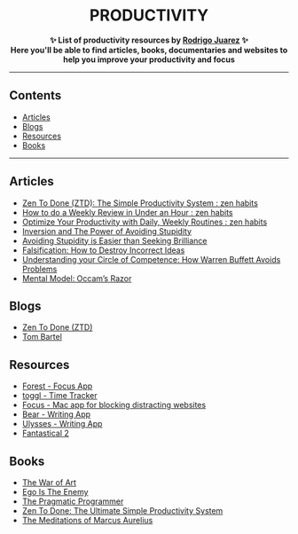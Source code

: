 <h1 align="center">
    PRODUCTIVITY
</h1>
<p align="center">
	<b>✨ List of productivity resources by <a href="https://rodrigojuarez.xyz/">Rodrigo Juarez</a> ✨</b><br/>
	<b> Here you'll be able to find articles, books, documentaries and websites to help you improve your productivity and focus</b>
</p>

---

## Contents

- [Articles](#articles)
- [Blogs](#blogs)
- [Resources](#resources)
- [Books](#books)

---

## Articles

- [Zen To Done (ZTD): The Simple Productivity System : zen habits](https://zenhabits.net/zen-to-done-ztd-the-ultimate-simple-productivity-system/)
- [How to do a Weekly Review in Under an Hour : zen habits](https://zenhabits.net/how-to-do-weekly-review-in-under-hour/)
- [Optimize Your Productivity with Daily, Weekly Routines : zen habits](https://zenhabits.net/optimize-your-productivity-with-daily-weekly-routines/)
- [Inversion and The Power of Avoiding Stupidity](https://www.farnamstreetblog.com/2013/10/inversion/)
- [Avoiding Stupidity is Easier than Seeking Brilliance](https://www.farnamstreetblog.com/2014/06/avoiding-stupidity/)
- [Falsification: How to Destroy Incorrect Ideas](https://www.farnamstreetblog.com/2014/02/peter-cathcart-wason-falsification/)
- [Understanding your Circle of Competence: How Warren Buffett Avoids Problems](https://www.farnamstreetblog.com/2013/12/mental-model-circle-of-competence/)
- [Mental Model: Occam’s Razor](https://www.farnamstreetblog.com/2017/05/mental-model-occams-razor/)

## Blogs

- [Zen To Done (ZTD)](https://zenhabits.net)
- [Tom Bartel](https://www.tombartel.de/)

## Resources

- [Forest - Focus App](https://www.forestapp.cc/en/)
- [toggl - Time Tracker](https://toggl.com/)
- [Focus - Mac app for blocking distracting websites](https://heyfocus.com/)
- [Bear - Writing App](http://www.bear-writer.com/)
- [Ulysses - Writing App](https://www.ulyssesapp.com/)
- [Fantastical 2](https://flexibits.com/fantastical)

## Books

- [The War of Art](https://www.amazon.com/War-Art-Steven-Pressfield-ebook/dp/B007A4SDCG/ref=sr_1_1?ie=UTF8&qid=1501022291&sr=8-1&keywords=the+war+of+art)
- [Ego Is The Enemy](https://www.amazon.com/Ego-Enemy-Ryan-Holiday/dp/1591847818)
- [The Pragmatic Programmer](https://www.amazon.com/Pragmatic-Programmer-Journeyman-Master-ebook/dp/B003GCTQAE/ref=sr_1_1?s=digital-text&ie=UTF8&qid=1501022326&sr=1-1&keywords=the+pragmatic+programmer)
- [Zen To Done: The Ultimate Simple Productivity System](https://www.amazon.com/Zen-Done-Ultimate-Simple-Productivity-ebook/dp/B001970HQU/ref=sr_1_1?ie=UTF8&qid=1501022298&sr=8-1&keywords=zen+to+done)
- [The Meditations of Marcus Aurelius](https://www.amazon.com/gp/product/B0192TVZ3A/ref=x_gr_w_bb?ie=UTF8&tag=x_gr_w_bb-20&linkCode=as2&camp=1789&creative=9325&creativeASIN=B0192TVZ3A&SubscriptionId=1MGPYB6YW3HWK55XCGG2)